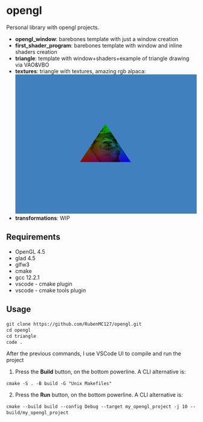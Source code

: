 # opengl

Personal library with opengl projects.

* **opengl_window**: barebones template with just a window creation 
* **first_shader_program**: barebones template with window and inline shaders creation
* **triangle**: template with window+shaders+example of triangle drawing via VAO&VBO
* **textures**: triangle with textures, amazing rgb alpaca:\
![](resources/aplaca_on_triangle.png)
* **transformations**: WIP

## Requirements
* OpenGL 4.5
* glad 4.5
* glfw3
* cmake
* gcc 12.2.1
* vscode - cmake plugin
* vscode - cmake tools plugin

## Usage
```
git clone https://github.com/RubenMC127/opengl.git
cd opengl
cd triangle
code .
```
After the previous commands, I use VSCode UI to compile and run the project
1. Press the **Build** button, on the bottom powerline. A CLI alternative is:
  ```
  cmake -S . -B build -G "Unix Makefiles"
  ```
2. Press the **Run** button, on the bottom powerline. A CLI alternative is:
  ```
  cmake --build build --config Debug --target my_opengl_project -j 10 --
  build/my_opengl_project
  ```
